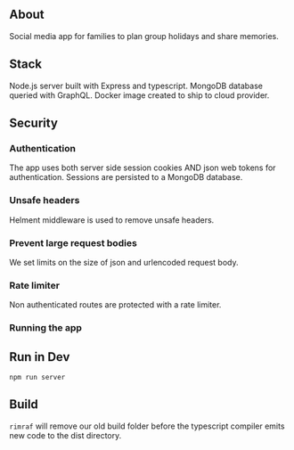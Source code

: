 ## About
Social media app for families to plan group holidays and share memories.
## Stack
Node.js server built with Express and typescript. MongoDB database queried with GraphQL.
Docker image created to ship to cloud provider. 

## Security
### Authentication
The app uses both server side session cookies AND json web tokens for authentication. Sessions are persisted to a MongoDB database.
### Unsafe headers
Helment middleware is used to remove unsafe headers.
### Prevent large request bodies 
We set limits on the size of json and urlencoded request body. 
### Rate limiter
Non authenticated routes are protected with a rate limiter.

### Running the app
## Run in Dev
`npm run server`
## Build
`rimraf` will remove our old build folder before the typescript compiler emits new code to the dist directory.
